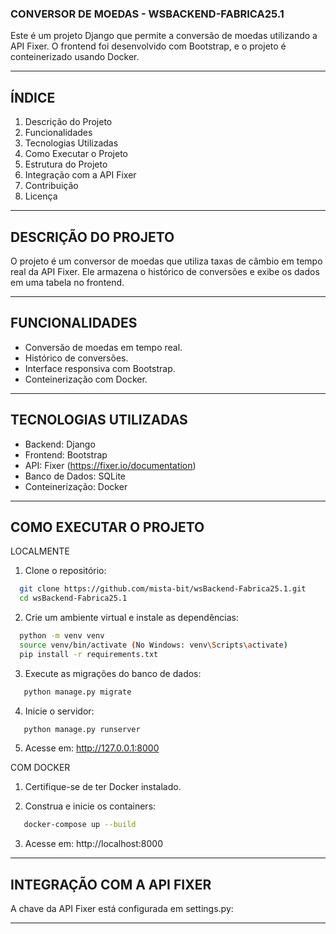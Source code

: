 ### CONVERSOR DE MOEDAS - WSBACKEND-FABRICA25.1

Este é um projeto Django que permite a conversão de moedas utilizando a API Fixer. O frontend foi desenvolvido com Bootstrap, e o projeto é conteinerizado usando Docker.

---

## ÍNDICE
1. Descrição do Projeto
2. Funcionalidades
3. Tecnologias Utilizadas
4. Como Executar o Projeto
5. Estrutura do Projeto
6. Integração com a API Fixer
7. Contribuição
8. Licença

---

## DESCRIÇÃO DO PROJETO

O projeto é um conversor de moedas que utiliza taxas de câmbio em tempo real da API Fixer. Ele armazena o histórico de conversões e exibe os dados em uma tabela no frontend.

---

## FUNCIONALIDADES

- Conversão de moedas em tempo real.
- Histórico de conversões.
- Interface responsiva com Bootstrap.
- Conteinerização com Docker.

---

## TECNOLOGIAS UTILIZADAS

- Backend: Django
- Frontend: Bootstrap
- API: Fixer (https://fixer.io/documentation)
- Banco de Dados: SQLite
- Conteinerização: Docker

---

## COMO EXECUTAR O PROJETO

LOCALMENTE

 1. Clone o repositório:
 ```bash
   git clone https://github.com/mista-bit/wsBackend-Fabrica25.1.git
   cd wsBackend-Fabrica25.1
   ```

 2. Crie um ambiente virtual e instale as dependências:
 ```bash
   python -m venv venv
   source venv/bin/activate (No Windows: venv\Scripts\activate)
   pip install -r requirements.txt
   ```

3. Execute as migrações do banco de dados:
```bash
   python manage.py migrate
   ```

4. Inicie o servidor:
```bash
   python manage.py runserver
   ```

5. Acesse em: http://127.0.0.1:8000

COM DOCKER

1. Certifique-se de ter Docker instalado.

2. Construa e inicie os containers:
```bash
   docker-compose up --build
   ```

3. Acesse em: http://localhost:8000

---

## INTEGRAÇÃO COM A API FIXER

A chave da API Fixer está configurada em settings.py:

---
